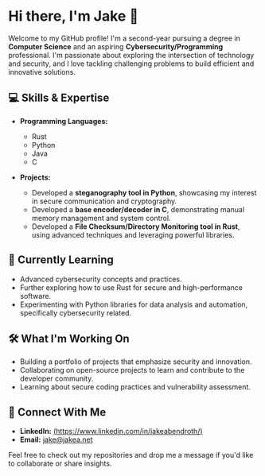 # Hi there, I'm Jake 👋

Welcome to my GitHub profile! I'm a second-year pursuing a degree in **Computer Science** and an aspiring **Cybersecurity/Programming** professional. I'm passionate about exploring the intersection of technology and security, and I love tackling challenging problems to build efficient and innovative solutions.

## 💻 Skills & Expertise

- **Programming Languages:**  
  - Rust 
  - Python 
  - Java 
  - C

- **Projects:**
  - Developed a **steganography tool in Python**, showcasing my interest in secure communication and cryptography.
  - Developed a **base encoder/decoder in C**, demonstrating manual memory management and system control.
  - Developed a **File Checksum/Directory Monitoring tool in Rust**, using advanced techniques and leveraging powerful libraries.

## 🌱 Currently Learning

- Advanced cybersecurity concepts and practices.
- Further exploring how to use Rust for secure and high-performance software.
- Experimenting with Python libraries for data analysis and automation, specifically cybersecurity related.

## 🛠️ What I'm Working On

- Building a portfolio of projects that emphasize security and innovation.
- Collaborating on open-source projects to learn and contribute to the developer community.
- Learning about secure coding practices and vulnerability assessment.

## 🤝 Connect With Me

- **LinkedIn:** [(https://www.linkedin.com/in/jakeabendroth/)](#)
- **Email:** [jake@jakea.net](#)

Feel free to check out my repositories and drop me a message if you'd like to collaborate or share insights.
